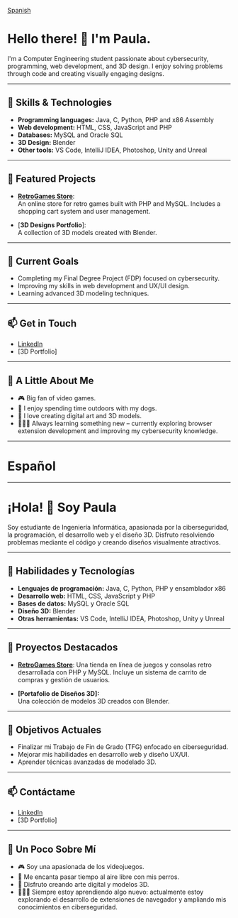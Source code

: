 [Spanish](https://github.com/PawlaDev/PawlaDev/edit/main/README.md#espa%C3%B1ol)

# Hello there! 👋 I'm Paula.

I'm a Computer Engineering student passionate about cybersecurity, programming, web development, and 3D design. I enjoy solving problems through code and creating visually engaging designs.

---

## 🚀 Skills & Technologies

- **Programming languages:** Java, C, Python, PHP and x86 Assembly 
- **Web development:** HTML, CSS, JavaScript and PHP
- **Databases:** MySQL and Oracle SQL
- **3D Design:** Blender
- **Other tools:** VS Code, IntelliJ IDEA, Photoshop, Unity and Unreal

---

## 🌟 Featured Projects

- [**RetroGames Store**](https://github.com/PawlaDev/retrogames-store):  
  An online store for retro games built with PHP and MySQL. Includes a shopping cart system and user management.
  
- [**3D Designs Portfolio**]:  
  A collection of 3D models created with Blender.
  

---

## 🎯 Current Goals

- Completing my Final Degree Project (FDP) focused on cybersecurity.  
- Improving my skills in web development and UX/UI design.  
- Learning advanced 3D modeling techniques.

---

## 📫 Get in Touch

- [LinkedIn](https://www.linkedin.com/in/paulasanchezmora/)  
- [3D Portfolio]

---

## 🌟 A Little About Me

- 🎮 Big fan of video games.  
- 🐶 I enjoy spending time outdoors with my dogs.
- 🎨 I love creating digital art and 3D models.
- 👩🏻‍💻 Always learning something new – currently exploring browser extension development and improving my cybersecurity knowledge.


---
# Español
---
# ¡Hola! 👋 Soy Paula

Soy estudiante de Ingeniería Informática, apasionada por la ciberseguridad, la programación, el desarrollo web y el diseño 3D. Disfruto resolviendo problemas mediante el código y creando diseños visualmente atractivos.

---

## 🚀 Habilidades y Tecnologías

- **Lenguajes de programación:** Java, C, Python, PHP y ensamblador x86  
- **Desarrollo web:** HTML, CSS, JavaScript y PHP  
- **Bases de datos:** MySQL y Oracle SQL  
- **Diseño 3D:** Blender  
- **Otras herramientas:** VS Code, IntelliJ IDEA, Photoshop, Unity y Unreal  

---

## 🌟 Proyectos Destacados

- [**RetroGames Store**](https://github.com/PawlaDev/retrogames-store): 
  Una tienda en línea de juegos y consolas retro desarrollada con PHP y MySQL. Incluye un sistema de carrito de compras y gestión de usuarios.

- **[Portafolio de Diseños 3D]:**  
  Una colección de modelos 3D creados con Blender.  

---

## 🎯 Objetivos Actuales

- Finalizar mi Trabajo de Fin de Grado (TFG) enfocado en ciberseguridad.  
- Mejorar mis habilidades en desarrollo web y diseño UX/UI.  
- Aprender técnicas avanzadas de modelado 3D.  

---

## 📫 Contáctame

- [LinkedIn](https://www.linkedin.com/in/paulasanchezmora/)  
- [3D Portfolio] 

---

## 🌟 Un Poco Sobre Mí

- 🎮 Soy una apasionada de los videojuegos.  
- 🐶 Me encanta pasar tiempo al aire libre con mis perros.  
- 🎨 Disfruto creando arte digital y modelos 3D.  
- 👩🏻‍💻 Siempre estoy aprendiendo algo nuevo: actualmente estoy explorando el desarrollo de extensiones de navegador y ampliando mis conocimientos en ciberseguridad.  

